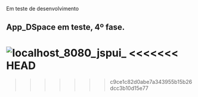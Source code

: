 
Em teste de desenvolvimento

## App_DSpace em teste, 4º fase.
![localhost_8080_jspui_](https://user-images.githubusercontent.com/69087075/128866464-ec454af8-05ad-407c-9d45-e011f4680415.png)
<<<<<<< HEAD
=======

>>>>>>> c9ce1c82d0abe7a343955b15b26dcc3b10d15e77
